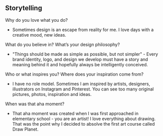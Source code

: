 ## Storytelling

Why do you love what you do?
- Sometimes design is an escape from reality for me. I love days with a creative mood, new ideas.

What do you believe in? What’s your design philosophy?
- "Things should be made as simple as possible, but not simpler" - Every brand identity, logo, and design we develop must have a story and meaning behind it and hopefully always be intelligently conceived. 

Who or what inspires you? Where does your inspiration come from?
- I have no role model. Sometimes I am inspired by artists, designers, illustrators on Instagram and Pinterest. You can see too many original pictures, photos, inspiration and ideas.

When was that aha moment?
- That aha moment was created when I was first approached in elementary school - you are an artist! I love everything about drawing. That was the point why I decided to absolve the first art course called Draw Planet.
